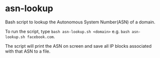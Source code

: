 # asn-lookup
Bash script to lookup the Autonomous System Number(ASN) of a domain.

To run the script, type `bash asn-lookup.sh <domain>` e.g. `bash asn-lookup.sh facebook.com`.

The script will print the ASN on screen and save all IP blocks associated with that ASN to a file.
